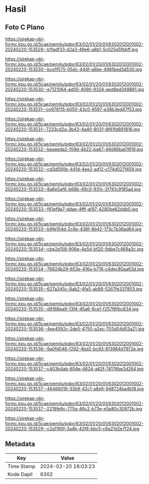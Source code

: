 # Hasil

## Foto C Plano

https://sirekap-obj-formc.kpu.go.id/5cae/pemilu/pdpr/63/02/01/20/01/6302012001002-20240220-153529--b1fadf33-d2a3-49e6-a8b1-5c025e5fbbff.jpg

https://sirekap-obj-formc.kpu.go.id/5cae/pemilu/pdpr/63/02/01/20/01/6302012001002-20240220-153530--bce1f575-05dc-444f-a6be-4981bed3d530.jpg

https://sirekap-obj-formc.kpu.go.id/5cae/pemilu/pdpr/63/02/01/20/01/6302012001002-20240220-153530--e7121064-ad05-4090-9324-aed8ed349881.jpg

https://sirekap-obj-formc.kpu.go.id/5cae/pemilu/pdpr/63/02/01/20/01/6302012001002-20240220-153531--ce978115-b050-43c0-8597-e38b3ed47f53.jpg

https://sirekap-obj-formc.kpu.go.id/5cae/pemilu/pdpr/63/02/01/20/01/6302012001002-20240220-153531--7233cd2a-3b43-4a40-8031-8f61fd891816.jpg

https://sirekap-obj-formc.kpu.go.id/5cae/pemilu/pdpr/63/02/01/20/01/6302012001002-20240220-153532--beaeeda2-f09d-4b22-ba67-46d66ba01919.jpg

https://sirekap-obj-formc.kpu.go.id/5cae/pemilu/pdpr/63/02/01/20/01/6302012001002-20240220-153532--cd3d590b-441d-4ee2-ad12-c174d027f459.jpg

https://sirekap-obj-formc.kpu.go.id/5cae/pemilu/pdpr/63/02/01/20/01/6302012001002-20240220-153533--8a6e5af6-b66b-49c0-931c-2f761c9185ad.jpg

https://sirekap-obj-formc.kpu.go.id/5cae/pemilu/pdpr/63/02/01/20/01/6302012001002-20240220-153533--f61ef9a7-ddae-4fff-af97-4280be62ddb0.jpg

https://sirekap-obj-formc.kpu.go.id/5cae/pemilu/pdpr/63/02/01/20/01/6302012001002-20240220-153533--b9fe154d-2c6e-438f-8b42-173c7b36ad64.jpg

https://sirekap-obj-formc.kpu.go.id/5cae/pemilu/pdpr/63/02/01/20/01/6302012001002-20240220-153534--cbe2e158-906e-4e5d-bf20-9dbe7c469a3c.jpg

https://sirekap-obj-formc.kpu.go.id/5cae/pemilu/pdpr/63/02/01/20/01/6302012001002-20240220-153534--76824b29-653e-416a-b716-c4dec80aa63d.jpg

https://sirekap-obj-formc.kpu.go.id/5cae/pemilu/pdpr/63/02/01/20/01/6302012001002-20240220-153535--627a345c-8ab2-4fa5-ab88-5267fe337853.jpg

https://sirekap-obj-formc.kpu.go.id/5cae/pemilu/pdpr/63/02/01/20/01/6302012001002-20240220-153535--d9168ea9-13f4-45a6-9ce1-f257f6fbc634.jpg

https://sirekap-obj-formc.kpu.go.id/5cae/pemilu/pdpr/63/02/01/20/01/6302012001002-20240220-153536--4ee4592c-2de5-4750-a2ec-703d04d53a21.jpg

https://sirekap-obj-formc.kpu.go.id/5cae/pemilu/pdpr/63/02/01/20/01/6302012001002-20240220-153536--9a0fd046-f292-4bd2-bc93-813984d7972e.jpg

https://sirekap-obj-formc.kpu.go.id/5cae/pemilu/pdpr/63/02/01/20/01/6302012001002-20240220-153537--c403b4ab-654e-4824-a82f-74176be2d264.jpg

https://sirekap-obj-formc.kpu.go.id/5cae/pemilu/pdpr/63/02/01/20/01/6302012001002-20240220-153537--46466016-33b9-42c1-a8e9-948724ba4b18.jpg

https://sirekap-obj-formc.kpu.go.id/5cae/pemilu/pdpr/63/02/01/20/01/6302012001002-20240220-153537--2219fe9c-775a-46c2-b73e-e5a80c30972b.jpg

https://sirekap-obj-formc.kpu.go.id/5cae/pemilu/pdpr/63/02/01/20/01/6302012001002-20240220-153529--c2a1190f-3a4b-42f6-bbc5-c6a21d2e7f24.jpg


## Metadata

| Key        | Value               |
| ---------- | ------------------- |
| Time Stamp | 2024-02-20 16:03:23 |
| Kode Dapil | 6302                |



